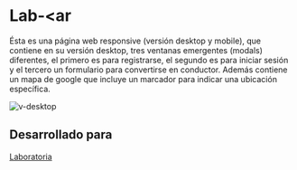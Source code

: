 # Lab-<ar
Ésta es una página web responsive (versión desktop y mobile), que contiene en su versión desktop, tres ventanas emergentes (modals) diferentes, el primero es para registrarse, el segundo es para iniciar sesión y el tercero un formulario para convertirse en conductor. Además contiene un mapa de google que incluye un marcador para indicar una ubicación específica.

![v-desktop](https://user-images.githubusercontent.com/32307161/36345773-55c6a582-13ff-11e8-8f97-566af4403e64.png)

## Desarrollado para 
[Laboratoria](http://laboratoria.la)